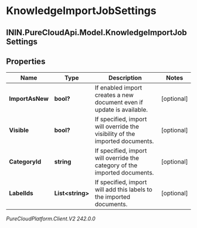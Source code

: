# KnowledgeImportJobSettings

## ININ.PureCloudApi.Model.KnowledgeImportJobSettings

## Properties

|Name | Type | Description | Notes|
|------------ | ------------- | ------------- | -------------|
| **ImportAsNew** | **bool?** | If enabled import creates a new document even if update is available. | [optional] |
| **Visible** | **bool?** | If specified, import will override the visibility of the imported documents. | [optional] |
| **CategoryId** | **string** | If specified, import will override the category of the imported documents. | [optional] |
| **LabelIds** | **List&lt;string&gt;** | If specified, import will add this labels to the imported documents. | [optional] |



_PureCloudPlatform.Client.V2 242.0.0_
